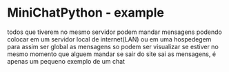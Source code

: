 # MiniChatPython - example 

todos que tiverem no mesmo servidor podem mandar mensagens podendo colocar em um servidor local de internet(LAN) ou em uma hospedegem para assim ser global
as mensagens so podem ser visualizar se estiver no mesmo momento que alguem mandar se sair do site sai as mensagens, é apenas um pequeno exemplo de um chat
